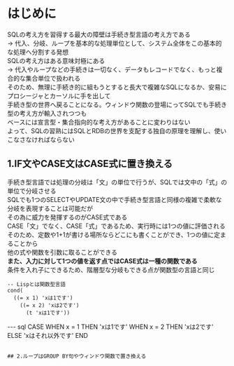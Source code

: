 # はじめに
SQLの考え方を習得する最大の障壁は手続き型言語の考え方である  
-> 代入、分岐、ループを基本的な処理単位として、システム全体をこの基本的な処理へ分割する発想  
SQLの考え方はある意味対極にある  
-> 代入やループなどの手続きは一切なく、データもレコードでなく、もっと複合的な集合単位で扱われる  
そのため、無理に手続き的に組もうとすると長大で複雑なSQLになるか、安易にプロシージャとカーソルに手を出して  
手続き型の世界へ戻ることになる。ウィンドウ関数の登場にってSQLでも手続き型の考え方が輸入されつつも  
ベースには宣言型・集合指向的な考え方があることに変わりはない  
よって、SQLの習熟にはSQLとRDBの世界を支配する独自の原理を理解し、使いこなさなければならない  


## 1.IF文やCASE文はCASE式に置き換える
手続き型言語では処理の分岐は「文」の単位で行うが、SQLでは文中の「式」の単位で分岐させる  
SQLでも1つのSELECTやUPDATE文の中で手続き型言語と同様の複雑で柔軟な分岐を表現することは可能だが  
その為に威力を発揮するのがCASE式である  
CASE「文」でなく、CASE「式」であるため、実行時には1つの値に評価される  
そのため、定数や1+1が書ける場所ならどこにも書くことができ、1つの値に定まることから  
他の式や関数を引数に取ることができる  
**また、入力に対して1つの値を返す点ではCASE式は一種の関数である**  
条件を入れ子にできるため、階層型な分岐もできる点が関数型の言語と同じ
``` Lisp
-- Lispとは関数型言語
cond(
  ((= x 1) 'xは1です')
    ((= x 2) 'xは2です')
      (t 'xは1です'))
```
--- sql
CASE WHEN x = 1 THEN 'xは1です'
  WHEN x = 2 THEN 'xは2です'
  ELSE 'xはそれ以外です'
END
```

## 2.ループはGROUP BY句やウィンドウ関数で置き換える
